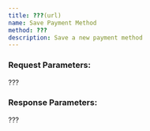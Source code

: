 ```yaml
---
title: ???(url)
name: Save Payment Method
method: ???
description: Save a new payment method
---
```

### Request Parameters:
???

### Response Parameters:
???
